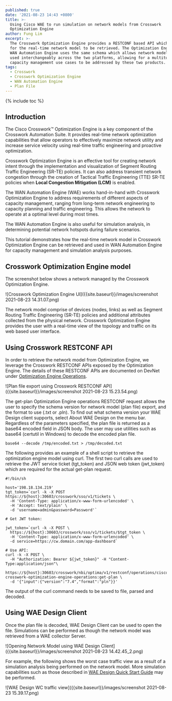 ```yaml
---
published: true
date: '2021-08-23 14:43 +0800'
title: >-
  Using Cisco WAE to run simulation on network models from Crosswork
  Optimization Engine
author: Fung Lim
excerpt: >-
  The Crosswork Optimization Engine provides a RESTCONF based API which allows
  for the real-time network model to be retrieved. The Optimization Engine and
  WAN Automation Engine uses the same schema which allows network models to be
  used interchangeably across the two platforms, allowing for a multitude of
  capacity management use cases to be addressed by these two products.
tags:
  - Crosswork
  - Crosswork Optimization Engine
  - WAN Automation Engine
  - Plan File
---
```

{% include toc %}

## Introduction

The Cisco Crosswork™ Optimization Engine is a key component of the Crosswork Automation Suite. It 
provides real-time network optimization capabilities that allow operators to effectively maximize network utility and increase service velocity using real-time traffic engineering and proactive optimization.

Crosswork Optimization Engine is an effective tool for creating network intent through the implementation and visualization of Segment Routing Traffic Engineering (SR-TE) policies. It can also address transient network congestion through the creation of Tactical Traffic Engineering (TTE) SR-TE policies when **Local Congestion Mitigation (LCM)** is enabled.

The WAN Automation Engine (WAE) works hand-in-hand with Crosswork Optimization Engine to address  requirements of different aspects of capacity management, ranging from long-term network engineering to capacity planning and traffic engineering. This allows the network to operate at a optimal level during most times.

The WAN Automation Engine is also useful for simulation analysis, in determining potential network hotspots during failure scenarios. 

This tutorial demonstrates how the real-time network model in Crosswork Optimization Engine can be retrieved and used in WAN Automation Engine for capacity management and simulation analysis purposes.

## Crosswork Optimization Engine model

The screenshot below shows a network managed by the Crosswork Optimization Engine. 

![Crosswork Optimization Engine UI]({{site.baseurl}}/images/screenshot 2021-08-23 14.31.07.png)

The network model comprise of devices (nodes, links) as well as Segment Routing Traffic Engineering (SR-TE) policies and additional attributes collected from the physical network. Crosswork Optimization Engine provides the user with a real-time view of the topology and traffic on its web based user interface.

## Using Crosswork RESTCONF API

In order to retrieve the network model from Optimization Engine, we leverage the Crosswork RESTCONF APIs exposed by the Optimization Engine. The details of these RESTCONF APIs are documented on DevNet under [Optimization Engine Operations](https://developer.cisco.com/docs/crosswork/#!crosswork-optimization-engine-apis-2-0-release-apis-optimization-engine-operations).

![Plan file export using Crosswork RESTCONF API]({{site.baseurl}}/images/screenshot 2021-08-23 15.23.54.png)


The get-plan Optimization Engine operations RESTCONF request allows the user to specify the schema version for network model (plan file) export, and the format to use (.txt or .pln). To find out what schema version your WAE Design client supports, select About WAE Design on the menu bar. Regardless of the parameters specified, the plan file is returned as a base64 encoded field in JSON body. The user may use utilities such as base64 (certutil in Windows) to decode the encoded plan file.

```
base64 --decode /tmp/encoded.txt > /tmp/decoded.txt
```

The following provides an example of a shell script to retrieve the optimization engine model using curl. The first two curl calls are used to retrieve the JWT service ticket (tgt_token) and JSON web token (jwt_token) which are required for the actual get-plan request.


```
#!/bin/sh

host='198.18.134.219'
tgt_token=`curl -k -X POST https://${host}:30603/crosswork/sso/v1/tickets \
  -H 'Content-Type: application/x-www-form-urlencoded' \
  -H 'Accept: text/plain' \
  -d 'username=admin&password=Password'`

# Get JWT token:

jwt_token=`curl -k -X POST \
  https://${host}:30603/crosswork/sso/v1/tickets/$tgt_token \
  -H 'Content-Type: application/x-www-form-urlencoded' \
  -d service=https://cw.domain.com/app-dashboard`

# Use API:
curl -k -X POST \
  -H "Authorization: Bearer ${jwt_token}" -H "Content-Type:application/json"\
  https://${host}:30603/crosswork/nbi/optima/v1/restconf/operations/cisco-crosswork-optimization-engine-operations:get-plan \
  -d '{"input":{"version":"7.4","format":"pln"}}'

```

The output of the curl command needs to be saved to file, parsed and decoded.


## Using WAE Design Client 

Once the plan file is decoded, WAE Design Client can be used to open the file. Simulations can be performed as though the network model was retrieved from a WAE collector Server.

![Opening Network Model using WAE Design Client]({{site.baseurl}}/images/screenshot 2021-08-23 14.42.45_2.png)


For example, the following shows the worst case traffic view as a result of a simulation analysis being performed on the network model. More simulation capabilities such as those described in [WAE Design Quick Start Guide](https://developer.cisco.com/docs/wan-automation-engine/#!wae-design-quick-start-guide) may be performed.

![WAE Design WC traffic view]({{site.baseurl}}/images/screenshot 2021-08-23 15.39.17.png)
